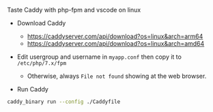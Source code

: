 Taste Caddy with php-fpm and vscode on linux

* Download Caddy
    * https://caddyserver.com/api/download?os=linux&arch=arm64
    * https://caddyserver.com/api/download?os=linux&arch=amd64

* Edit usergroup and username in `myapp.conf` then copy it to `/etc/php/7.x/fpm`
    * Otherwise, always `File not found` showing at the web browser.

* Run Caddy
```sh
caddy_binary run --config ./Caddyfile
```
